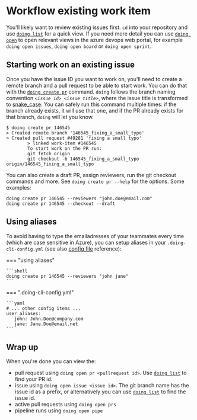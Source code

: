 # Workflow existing work item

You'll likely want to review existing issues first. `cd` into your repository and use [`doing list`](../reference/manual/list.md) for a quick view.
If you need more detail you can use [`doing open`](../reference/manual/open.md) to open relevant views in the azure devops web portal, for example `doing open issues`, `doing open board` or `doing open sprint`.

## Starting work on an existing issue

Once you have the issue ID you want to work on, you'll need to create a remote branch and a pull request to be able to start work. You can do that with the [`doing create pr`](../reference/manual/create_pr.md) command. `doing` follows the branch naming convention *`<issue_id>_<issue title>`*, where the issue title is transformed to [snake_case](https://en.wikipedia.org/wiki/Snake_case). You can safely run this command multiple times: if the branch already exists, it will use that one, and if the PR already exists for that branch, `doing` will let you know.

<div class="termy termy-small">

```console
$ doing create pr 146545 
> Created remote branch '146545_fixing_a_small_typo'
> Created pull request #49281 'fixing a small typo'
        > linked work-item #146545
        To start work on the PR run:
        git fetch origin
        git checkout -b 146545_fixing_a_small_typo origin/146545_fixing_a_small_typo
```

</div>

You can also create a draft PR, assign reviewers, run the git checkout commands and more. See `doing create pr --help` for the options. Some examples:

```shell
doing create pr 146545 --reviewers "john.doe@email.com"
doing create pr 146545 --checkout --draft
```

## Using aliases

To avoid having to type the emailadresses of your teammates every time (which are case sensitive in Azure), you can setup aliases in your `.doing-cli-config.yml` (see also [config file](../reference/config_file.md) reference):

=== "using aliases"

    ```shell
    doing create pr 146545 --reviewers "john jane"
    ```

=== ".doing-cli-config.yml"

    ```yaml
    # ... other config items ...
    user_aliases:
       john: John.Doe@company.com
       jane: Jane.Doe@email.net
    ```


## Wrap up

When you're done you can view the:

- pull request using `doing open pr <pullrequest id>`. Use [`doing list`](../reference/manual/list.md) to find your PR id.
- issue using `doing open issue <issue id>`. The git branch name has the issue id as a prefix, or alternatively you can use [`doing list`](../reference/manual/list.md) to find the issue id.
- active pull requests using `doing open prs`
- pipeline runs using `doing open pipe`
